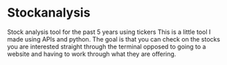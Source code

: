 # Stockanalysis
Stock analysis tool for the past 5 years using tickers
This is a little tool I made using APIs and python. The goal is that you can check on the stocks you are interested straight through the terminal opposed to going to a website and having to work through what they are offering. 
